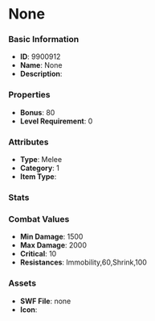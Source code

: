 # None



### Basic Information

- **ID**: 9900912
- **Name**: None
- **Description**: 

### Properties

- **Bonus**: 80
- **Level Requirement**: 0

### Attributes

- **Type**: Melee
- **Category**: 1
- **Item Type**: 

### Stats


### Combat Values

- **Min Damage**: 1500
- **Max Damage**: 2000
- **Critical**: 10
- **Resistances**: Immobility,60,Shrink,100

### Assets

- **SWF File**: none
- **Icon**: 

